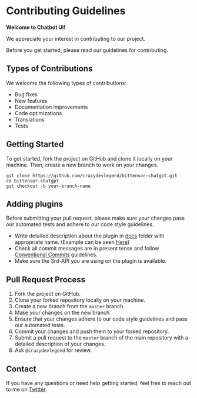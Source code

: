 # Contributing Guidelines

**Welcome to Chatbot UI!**

We appreciate your interest in contributing to our project.

Before you get started, please read our guidelines for contributing.

## Types of Contributions

We welcome the following types of contributions:

- Bug fixes
- New features
- Documentation improvements
- Code optimizations
- Translations
- Tests

## Getting Started

To get started, fork the project on GitHub and clone it locally on your machine. Then, create a new branch to work on your changes.

```
git clone https://github.com/crazydevlegend/bittensor-chatgpt.git
cd bittensor-chatgpt
git checkout -b your-branch-name
```

## Adding plugins

Before submitting your pull request, please make sure your changes pass our automated tests and adhere to our code style guidelines.

- Write detailed description about the plugin in [docs](.\docs) folder with appropriate name. (Example can be seen [Here](.\docs\open_weather.md))
- Check all commit messages are in present tense and follow [Conventional Commits](https://www.conventionalcommits.org/en/v1.0.0/) guidelines.
- Make sure the 3rd-API you are using on the plugin is available.

## Pull Request Process

1. Fork the project on GitHub.
2. Clone your forked repository locally on your machine.
3. Create a new branch from the `master` branch.
4. Make your changes on the new branch.
5. Ensure that your changes adhere to our code style guidelines and pass our automated tests.
6. Commit your changes and push them to your forked repository.
7. Submit a pull request to the `master` branch of the main repository with a detailed description of your changes.
8. Ask `@crazydevlegend` for review.

## Contact

If you have any questions or need help getting started, feel free to reach out to me on [Twitter](https://twitter.com/crazydevlegend).
